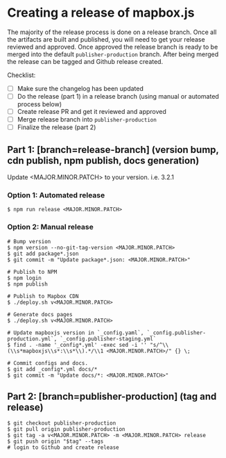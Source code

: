 # Creating a release of mapbox.js

The majority of the release process is done on a release branch. Once all the artifacts are built and published, you will need to get your release reviewed and approved. Once approved the release branch is ready to be merged into the default `publisher-production` branch. After being merged the release can be tagged and Github release created.

Checklist:
- [ ] Make sure the changelog has been updated
- [ ] Do the release (part 1) in a release branch (using manual or automated process below)
- [ ] Create release PR and get it reviewed and approved
- [ ] Merge release branch into `publisher-production`
- [ ] Finalize the release (part 2)

## Part 1: [branch=release-branch] (version bump, cdn publish, npm publish, docs generation)

Update <MAJOR.MINOR.PATCH> to your version. i.e. 3.2.1

### Option 1: Automated release

```terminal
$ npm run release <MAJOR.MINOR.PATCH>
```

### Option 2: Manual release

```terminal
# Bump version
$ npm version --no-git-tag-version <MAJOR.MINOR.PATCH>
$ git add package*.json
$ git commit -m "Update package*.json: <MAJOR.MINOR.PATCH>"

# Publish to NPM
$ npm login
$ npm publish

# Publish to Mapbox CDN
$ ./deploy.sh v<MAJOR.MINOR.PATCH>

# Generate docs pages
$ ./deploy.sh v<MAJOR.MINOR.PATCH>

# Update mapboxjs version in `_config.yaml`, `_config.publisher-production.yml`, `_config.publisher-staging.yml`
$ find . -name '_config*.yml' -exec sed -i '' "s/^\\(\\s*mapboxjs\\s*:\\s*\\).*/\\1 <MAJOR.MINOR.PATCH>/" {} \;

# Commit configs and docs.
$ git add _config*.yml docs/*
$ git commit -m "Update docs/*: <MAJOR.MINOR.PATCH>"
```

## Part 2: [branch=publisher-production] (tag and release)

```terminal
$ git checkout publisher-production
$ git pull origin publisher-production
$ git tag -a v<MAJOR.MINOR.PATCH> -m <MAJOR.MINOR.PATCH> release
$ git push origin "$tag" --tags
# login to Github and create release
```
